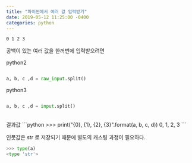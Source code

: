 ```yaml
---
title: "파이썬에서 여러 값 입력받기"
date: 2019-05-12 11:25:00 -0400
categories: python
---
```


`0 1 2 3`

공백이 있는 여러 값을 한꺼번에 입력받으려면

python2

```python

a, b, c ,d = raw_input.split()

```  
python3
```python

a, b, c ,d = input.split() 

``` 
<br/>
결과값 
```python
>>> print("{0}, {1}, {2}, {3}".format(a, b, c, d))
0, 1, 2, 3
``` 

인풋값은 str 로 저장되기 때문에 별도의 캐스팅 과정이 필요하다.             
```python
>>> type(a)
<type 'str'>

```

